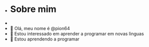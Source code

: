 - # Sobre mim
- 
- 👋 Olá, meu nome é @pion64
- 👀 Estou interessado em aprender a programar em novas lìnguas
- 🌱 Estou aprendendo a programar 

